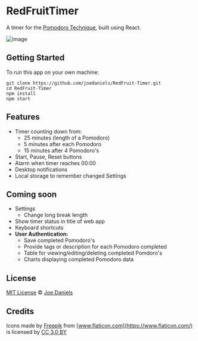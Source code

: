 # RedFruitTimer
A timer for the [Pomodoro Technique](https://en.wikipedia.org/wiki/Pomodoro_Technique), built using React.

![image](http://i.imgur.com/DOmfgfX.png)

## Getting Started

To run this app on your own machine:

```
git clone https://github.com/joedaniels/RedFruit-Timer.git
cd RedFruit-Timer
npm install
npm start
```

## Features

- Timer counting down from:
  - 25 minutes (length of a Pomodoro)
  - 5 minutes after each Pomodoro
  - 15 minutes after 4 Pomodoro's
- Start, Pause, Reset buttons
- Alarm when timer reaches 00:00
- Desktop notifications
- Local storage to remember changed Settings

## Coming soon

- Settings
  - Change long break length
- Show timer status in title of web app
- Keyboard shortcuts
- **User Authentication:**
  - Save completed Pomodoro's
  - Provide tags or description for each Pomodoro completed
  - Table for viewing/editing/deleting completed Pomdoro's
  - Charts displaying completed Pomodoro data

## License
[MIT License](https://github.com/joedaniels/pomodoro-technique-timer/blob/master/LICENSE) © [Joe Daniels](https://joedaniels.co.uk/)

## Credits
Icons made by [Freepik](http://www.freepik.com) from [www.flaticon.com](https://www.flaticon.com/) is licensed by [CC 3.0 BY](http://creativecommons.org/licenses/by/3.0/)